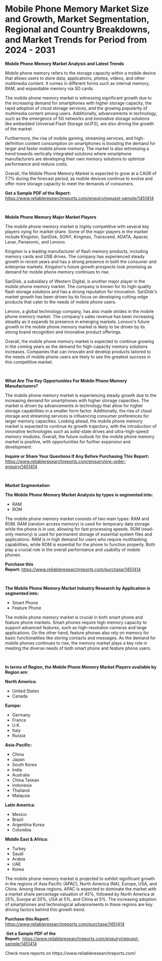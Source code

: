 <p><h1>Mobile Phone Memory Market Size and Growth, Market Segmentation, Regional and Country Breakdowns, and Market Trends for Period from 2024 -  2031</h1></p><p><strong>Mobile Phone Memory Market Analysis and Latest Trends</strong></p>
<p><p>Mobile phone memory refers to the storage capacity within a mobile device that allows users to store data, applications, photos, videos, and other multimedia content. It comes in different forms such as internal memory, RAM, and expandable memory via SD cards.</p><p>The mobile phone memory market is witnessing significant growth due to the increasing demand for smartphones with higher storage capacity, the rapid adoption of cloud storage services, and the growing popularity of multimedia content among users. Additionally, advancements in technology, such as the emergence of 5G networks and innovative storage solutions like embedded Universal Flash Storage (eUFS), are also driving the growth of the market.</p><p>Furthermore, the rise of mobile gaming, streaming services, and high-definition content consumption on smartphones is boosting the demand for larger and faster mobile phone memory. The market is also witnessing a trend towards vertically integrated solutions where smartphone manufacturers are developing their own memory solutions to optimize performance and reduce costs.</p><p>Overall, the Mobile Phone Memory Market is expected to grow at a CAGR of 7.7% during the forecast period, as mobile devices continue to evolve and offer more storage capacity to meet the demands of consumers.</p></p>
<p><strong>Get a Sample PDF of the Report:&nbsp;</strong> <a href="https://www.reliableresearchreports.com/enquiry/request-sample/1451414">https://www.reliableresearchreports.com/enquiry/request-sample/1451414</a></p>
<p>&nbsp;</p>
<p><strong>Mobile Phone Memory Major Market Players</strong></p>
<p><p>The mobile phone memory market is highly competitive with several key players vying for market share. Some of the major players in the market include Kingston, SanDisk, SONY, Kingmax, Transcend, ADATA, Apacer, Lexar, Panasonic, and Lenovo.</p><p>Kingston is a leading manufacturer of flash memory products, including memory cards and USB drives. The company has experienced steady growth in recent years and has a strong presence in both the consumer and enterprise markets. Kingston's future growth prospects look promising as demand for mobile phone memory continues to rise.</p><p>SanDisk, a subsidiary of Western Digital, is another major player in the mobile phone memory market. The company is known for its high-quality flash storage solutions and has a strong reputation for innovation. SanDisk's market growth has been driven by its focus on developing cutting-edge products that cater to the needs of mobile phone users.</p><p>Lenovo, a global technology company, has also made strides in the mobile phone memory market. The company's sales revenue has been increasing steadily as it expands its presence in emerging markets. Lenovo's future growth in the mobile phone memory market is likely to be driven by its strong brand recognition and innovative product offerings.</p><p>Overall, the mobile phone memory market is expected to continue growing in the coming years as the demand for high-capacity memory solutions increases. Companies that can innovate and develop products tailored to the needs of mobile phone users are likely to see the greatest success in this competitive market.</p></p>
<p>&nbsp;</p>
<p><strong>What Are The Key Opportunities For Mobile Phone Memory Manufacturers?</strong></p>
<p><p>The mobile phone memory market is experiencing steady growth due to the increasing demand for smartphones with higher storage capacities. The market is driven by advancements in technology that allow for higher storage capabilities in a smaller form factor. Additionally, the rise of cloud storage and streaming services is influencing consumer preferences for larger memory capacities. Looking ahead, the mobile phone memory market is expected to continue its growth trajectory, with the introduction of innovative technologies such as solid-state drives and ultra-high-speed memory modules. Overall, the future outlook for the mobile phone memory market is positive, with opportunities for further expansion and development.</p></p>
<p><strong>Inquire or Share Your Questions If Any Before Purchasing This Report:</strong> <a href="https://www.reliableresearchreports.com/enquiry/pre-order-enquiry/1451414">https://www.reliableresearchreports.com/enquiry/pre-order-enquiry/1451414</a></p>
<p>&nbsp;</p>
<p><strong>Market Segmentation</strong></p>
<p><strong>The Mobile Phone Memory Market Analysis by types is segmented into:</strong></p>
<p><ul><li>RAM</li><li>ROM</li></ul></p>
<p><p>The mobile phone memory market consists of two main types: RAM and ROM. RAM (random access memory) is used for temporary data storage while the phone is in use, allowing for fast processing speeds. ROM (read-only memory) is used for permanent storage of essential system files and applications. RAM is in high demand for users who require multitasking capabilities, while ROM is essential for the phone to function properly. Both play a crucial role in the overall performance and usability of mobile phones.</p></p>
<p><strong>Purchase this Report:&nbsp;</strong><a href="https://www.reliableresearchreports.com/purchase/1451414">https://www.reliableresearchreports.com/purchase/1451414</a></p>
<p>&nbsp;</p>
<p><strong>The Mobile Phone Memory Market Industry Research by Application is segmented into:</strong></p>
<p><ul><li>Smart Phone</li><li>Feature Phone</li></ul></p>
<p><p>The mobile phone memory market is crucial in both smart phone and feature phone markets. Smart phones require high memory capacity to support advanced features, such as high-resolution cameras and large applications. On the other hand, feature phones also rely on memory for basic functionalities like storing contacts and messages. As the demand for mobile phones continues to rise, the memory market plays a key role in meeting the diverse needs of both smart phone and feature phone users.</p></p>
<p>&nbsp;</p>
<p><strong>In terms of Region, the Mobile Phone Memory Market Players available by Region are:</strong></p>
<p>
    <p> <strong> North America: </strong>
        <ul>
            <li>United States</li>
            <li>Canada</li>
        </ul>
        </p> 
    <p> <strong> Europe: </strong>
        <ul>
            <li>Germany</li>
            <li>France</li>
            <li>U.K.</li>
            <li>Italy</li>
            <li>Russia</li>
        </ul>
        </p> 
    <p> <strong> Asia-Pacific: </strong>
        <ul>
            <li>China</li>
            <li>Japan</li>
            <li>South Korea</li>
            <li>India</li>
            <li>Australia</li>
            <li>China Taiwan</li>
            <li>Indonesia</li>
            <li>Thailand</li>
            <li>Malaysia</li>
        </ul>
        </p> 
    <p> <strong> Latin America: </strong>
        <ul>
            <li>Mexico</li>
            <li>Brazil</li>
            <li>Argentina Korea</li>
            <li>Colombia</li>
        </ul>
        </p> 
    <p> <strong> Middle East & Africa: </strong>
        <ul>
            <li>Turkey</li>
            <li>Saudi</li>
            <li>Arabia</li>
            <li>UAE</li>
            <li>Korea</li>
        </ul>
    </p>
    </p>
<p><p>The mobile phone memory market is projected to exhibit significant growth in the regions of Asia Pacific (APAC), North America (NA), Europe, USA, and China. Among these regions, APAC is expected to dominate the market with a market share percentage valuation of 45%, followed by North America at 25%, Europe at 20%, USA at 5%, and China at 5%. The increasing adoption of smartphones and technological advancements in these regions are key driving factors behind this growth trend.</p></p>
<p><strong>Purchase this Report: </strong><a href="https://www.reliableresearchreports.com/purchase/1451414">https://www.reliableresearchreports.com/purchase/1451414</a></p>
<p>&nbsp;<strong>Get a Sample PDF of the Report:&nbsp;&nbsp;</strong><a href="https://www.reliableresearchreports.com/enquiry/request-sample/1451414">https://www.reliableresearchreports.com/enquiry/request-sample/1451414</a></p>
<p><strong></strong></p>
<p>Check more reports on https://www.reliableresearchreports.com/</p>